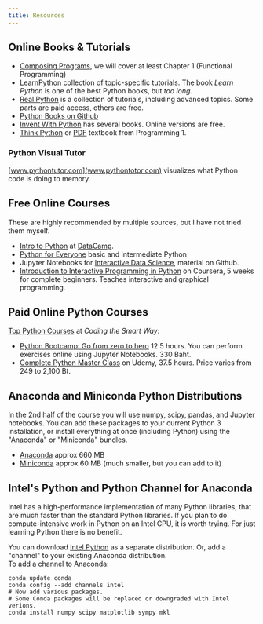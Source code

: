```yaml
---
title: Resources
---
```


## Online Books & Tutorials

- [Composing Programs](http://composingprograms.com/), we will cover at least Chapter 1 (Functional Programming)
- [LearnPython](https://www.learnpython.org/) collection of topic-specific tutorials. The book *Learn Python* is one of the best Python books, but *too long*.
- [Real Python](https://realpython.com) is a collection of tutorials, including advanced topics.  Some parts are paid access, others are free.
- [Python Books on Github](https://github.com/pamoroso/free-python-books)
- [Invent With Python](https://inventwithpython.com) has several books. Online versions are free.
- [Think Python](https://greenteapress.com/thinkpython2/html/thinkpython2018.html) or [PDF](https://greenteapress.com/thinkpython2/thinkpython2.pdf) textbook from Programming 1.

### Python Visual Tutor

[www.pythontutor.com](www.pythontotor.com)
visualizes what Python code is doing to memory.

## Free Online Courses

These are highly recommended by multiple sources, but I have not tried them myself.

- [Intro to Python](https://www.datacamp.com/courses/intro-to-python-for-data-science/) at [DataCamp](https://www.datacamp.com).
- [Python for Everyone](https://www.py4e.com/lessons) basic and intermediate Python
- Jupyter Notebooks for [Interactive Data Science](https://github.com/mlund/jupyter-course), material on Github.
- [Introduction to Interactive Programming in Python](https://www.coursera.org/learn/interactive-python-1) on Coursera, 5 weeks for complete beginners. Teaches interactive and graphical programming.

## Paid Online Python Courses

[Top Python Courses](https://medium.com/codingthesmartway-com-blog/top-3-python-online-courses-8091e0dc8a79) at *Coding the Smart Way*:

- [Python Bootcamp: Go from zero to hero](https://codingthesmartway.com/courses/python-bootcamp/) 12.5 hours.  You can perform exercises online using Jupyter Notebooks. 330 Baht.
- [Complete Python Master Class](https://codingthesmartway.com/courses/python-masterclass) on Udemy, 37.5 hours. Price varies from 249 to 2,100 Bt.


## Anaconda and Miniconda Python Distributions

In the 2nd half of the course you will use numpy, scipy, pandas, and Jupyter notebooks. You can add these packages to your current Python 3 installation, or install everything at once (including Python) using the "Anaconda" or "Miniconda" bundles.

* [Anaconda](https://www.anaconda.com/download) approx 660 MB
* [Miniconda](https://conda.io/miniconda.html) approx 60 MB (much smaller, but you can add to it)


## Intel's Python and Python Channel for Anaconda

Intel has a high-performance implementation of many Python libraries,
that are much faster than the standard Python libraries.
If you plan to do compute-intensive work in Python on an Intel CPU,
it is worth trying.  For just learning Python there is no benefit.

You can download [Intel Python](https://software.intel.com/en-us/distribution-for-python) as a separate distribution.
Or, add a "channel" to your existing Anaconda distribution.  
To add a channel to Anaconda:

```
conda update conda
conda config --add channels intel
# Now add various packages.  
# Some Conda packages will be replaced or downgraded with Intel verions.
conda install numpy scipy matplotlib sympy mkl
```
